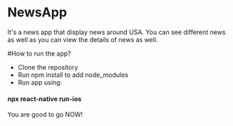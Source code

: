 # NewsApp

It's a news app that display news around USA. You can see different news as well as you can view the details of news as well.

#How to run the app?

- Clone the repository 
- Run npm install to add node_modules
- Run app using:
#### npx react-native run-ios

You are good to go NOW!
